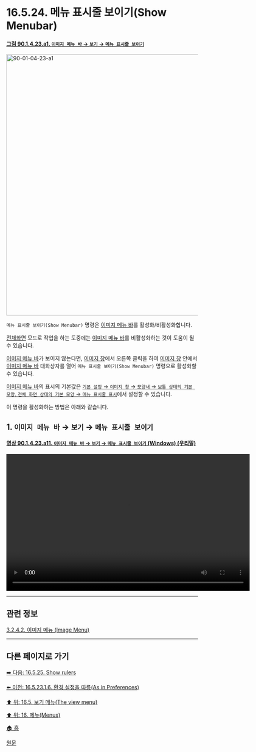 # 16.5.24. 메뉴 표시줄 보이기(Show Menubar)

<a id="90-01-04-23-a1"></a>

#### [그림 90.1.4.23.a1. `이미지 메뉴 바` → `보기` → `메뉴 표시줄 보이기`](./90-01-04-23-show_menubar.md#90-01-04-23-a1)
<img width="940" height="687" alt="90-01-04-23-a1" src="https://github.com/user-attachments/assets/7ea9aa86-c500-45ae-9bea-8bb2d046b7ac" />

`메뉴 표시줄 보이기(Show Menubar)` 명령은 [이미지 메뉴 바](./19-glossaryx-image_menu_bar.md)를 활성화/비활성화합니다.

[전체화면](./16-05-09-00-full-screen.md) 모드로 작업을 하는 도중에는 [이미지 메뉴 바](./19-glossaryx-image_menu_bar.md)를 비활성화하는 것이 도움이 될 수 있습니다.

[이미지 메뉴 바](./19-glossaryx-image_menu_bar.md)가 보이지 않는다면, [이미지 창](./19-glossaryx-image_window.md)에서 오른쪽 클릭을 하여 [이미지 창](./19-glossaryx-image_window.md) 안에서 [이미지 메뉴 바](./19-glossaryx-image_menu_bar.md) 대화상자를 열어 `메뉴 표시줄 보이기(Show Menubar)` 명령으로 활성화할 수 있습니다.

[이미지 메뉴 바](./19-glossaryx-image_menu_bar.md)의 표시의 기본값은 [`기본 설정` → `이미지 창` → `모양새` → `보통 상태의 기본 모양`, `전체 화면 상태의 기본 모양` → `메뉴 표시줄 표시`](./12-01-19-image-window-appearance.md)에서 설정할 수 있습니다.

이 명령을 활성화하는 방법은 아래와 같습니다.

<a id="16-05-24-s1"></a>

## 1. `이미지 메뉴 바` → `보기` → `메뉴 표시줄 보이기`

<a id="90-01-04-23-a11"></a>

#### [영상 90.1.4.23.a11. `이미지 메뉴 바` → `보기` → `메뉴 표시줄 보이기` (Windows) (우리말)](./90-01-04-23-show_menubar.md#90-01-04-23-a11)
<video controls="controls" width="640" height="360" src="https://github.com/user-attachments/assets/be4298f0-8186-4ca9-bc33-95b6c92a1e07"></video>

***

## 관련 정보

[3.2.4.2. 이미지 메뉴 (Image Menu)](./03-02-04-02-image-menu.md)

***

## 다른 페이지로 가기

[➡️ 다음: 16.5.25. Show rulers](./16-05-25-show-rulers.md)

[⬅️ 이전: 16.5.23.1.6. 환경 설정을 따름(As in Preferences)](./16-05-23-01-06-as_in_preferences.md)

[⬆️ 위: 16.5. 보기 메뉴(The view menu)](./16-05-00-the-view-menu.md)

[⬆️ 위: 16. 메뉴(Menus)](./16-00-menus.md)

[🏠 홈](./00-home.md)

[원문](https://docs.gimp.org/2.10/ko/gimp-view-show-menubar.html)
